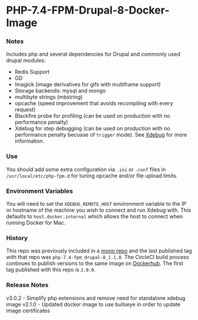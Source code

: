 # PHP-7.4-FPM-Drupal-8-Docker-Image

### Notes

Includes php and several dependencies for Drupal and commonly used drupal modules:

- Redis Support
- GD
- Imagick (image derivatives for gifs with multiframe support)
- Storage backends: mysql and mongo
- multibyte strings (mbstring)
- opcache (speed improvement that avoids recompiling with every request)
- Blackfire probe for profiling (can be used on production with no performance penalty)
- Xdebug for step debugging (can be used on production with no performance penalty becuase of `trigger` mode). See [Xdebug](https://xdebug.org/docs/all_settings#start_with_request) for more information.

### Use

You should add some extra configuration via `.ini` or `.conf` files in `/usr/local/etc/php-fpm.d` for tuning opcache
and/or file upload limits.

### Environment Variables
You will need to set the `XDEBUG_REMOTE_HOST` environment variable to the IP or hostname of the machine you wish
to connect and run Xdebug with. This defaults to `host.docker.internal` which allows the host to connect
when running Docker for Mac.


### History

This repo was previously included in a [mono repo](https://github.com/favish/docker-images) and the last published
tag with that repo was `php-7.4-fpm_drupal-8_1.1.0`. The CircleCI build process continues to publish versions to the same image
on [Dockerhub](https://hub.docker.com/r/favish/php-7.4-fpm-drupal-8). The first tag published with this repo is `2.0.0`.

### Release Notes
v3.0.2 - Simplify php extensions and remove need for standalone xdebug image
v2.1.0 - Updated docker image to use bullseye in order to update image certificates

